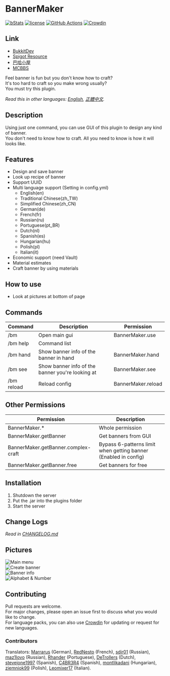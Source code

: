 # BannerMaker

[![bStats](https://img.shields.io/badge/bStats-1.4-brightgreen.svg)](https://bstats.org/plugin/bukkit/BannerMaker)
[![license](https://img.shields.io/github/license/jyhsu2000/BannerMaker.svg)](https://github.com/jyhsu2000/BannerMaker/blob/master/LICENSE)
[![GitHub Actions](https://github.com/jyhsu2000/BannerMaker/actions/workflows/maven.yml/badge.svg)](https://github.com/jyhsu2000/BannerMaker/actions/workflows/maven.yml)
[![Crowdin](https://badges.crowdin.net/bannermaker/localized.svg)](https://crowdin.com/project/bannermaker)

## Link

* [BukkitDev](https://dev.bukkit.org/projects/bannermaker)
* [Spigot Resource](http://www.spigotmc.org/resources/bannermaker.4380/)
* [巴哈小屋](http://home.gamer.com.tw/creationDetail.php?sn=2760067)
* [MCBBS](http://www.mcbbs.net/thread-415289-1-1.html)

Feel banner is fun but you don't know how to craft?  
It's too hard to craft so you make wrong usually?  
You must try this plugin.

*Read this in other languages: [English](README.md), [正體中文](README.zh-tw.md).*

## Description

Using just one command, you can use GUI of this plugin to design any kind of banner.  
You don't need to know how to craft. All you need to know is how it will looks like.

## Features

* Design and save banner
* Look up recipe of banner
* Support UUID
* Multi language support (Setting in config.yml)
    * English(en)
    * Traditional Chinese(zh_TW)
    * Simplified Chinese(zh_CN)
    * German(de)
    * French(fr)
    * Russian(ru)
    * Portuguese(pt_BR)
    * Dutch(nl)
    * Spanish(es)
    * Hungarian(hu)
    * Polish(pl)
    * Italian(it)
* Economic support (need Vault)
* Material estimates
* Craft banner by using materials

## How to use

* Look at pictures at bottom of page

## Commands

| **Command** | **Description**                                  | **Permission**     |
|-------------|--------------------------------------------------|--------------------|
| /bm         | Open main gui                                    | BannerMaker.use    |
| /bm help    | Command list                                     |                    |
| /bm hand    | Show banner info of the banner in hand           | BannerMaker.hand   |
| /bm see     | Show banner info of the banner you're looking at | BannerMaker.see    |
| /bm reload  | Reload config                                    | BannerMaker.reload |

## Other Permissions

| **Permission**                      | **Description**                                                 |
|-------------------------------------|-----------------------------------------------------------------|
| BannerMaker.*                       | Whole permission                                                |
| BannerMaker.getBanner               | Get banners from GUI                                            |
| BannerMaker.getBanner.complex-craft | Bypass 6-patterns limit when getting banner (Enabled in config) |
| BannerMaker.getBanner.free          | Get banners for free                                            |

## Installation

1. Shutdown the server
2. Put the .jar into the plugins folder
3. Start the server

## Change Logs

*Read in [CHANGELOG.md](CHANGELOG.md)*

## Pictures

![Main menu](http://i.imgur.com/rMTTfsE.png)  
![Create banner](http://i.imgur.com/HB6Dhm3.png)  
![Banner info](http://i.imgur.com/Xydmcbj.png)  
![Alphabet & Number](http://i.imgur.com/tGHmakp.png)

## Contributing

Pull requests are welcome.  
For major changes, please open an issue first to discuss what you would like to change.  
For language packs, you can also use [Crowdin](https://crowdin.com/project/bannermaker) for updating or request for new
languages.

### Contributors

Translators:
[Marrarus](https://github.com/Marrarus) (German),
[RedNesto](https://github.com/RedNesto) (French),
[sdir01](https://www.spigotmc.org/members/sdir01.238854/) (Russian),
[maz1lovo](https://github.com/authorless) (Russian),
[Rhander](https://www.spigotmc.org/members/rhander.103119/) (Portuguese),
[DeTrollers](https://www.spigotmc.org/members/detrollers.174265/) (Dutch),
[stevejone1997](https://www.spigotmc.org/members/stevejone1997.432373/) (Spanish),
[C4BR3R4](https://www.spigotmc.org/members/c4br3r4.26779/) (Spanish),
[montlikadani](https://www.spigotmc.org/members/toldi.251100/) (Hungarian),
[ziemniok99](https://www.spigotmc.org/members/ziemniok99.596334/) (Polish),
[Leomixer17](https://www.spigotmc.org/members/leomixer17.140367/) (Italian).
